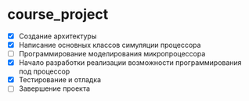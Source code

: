 # course_project
- [X] Создание архитектуры 
- [X] Написание основных классов симуляции процессора 
- [ ] Программирование моделирования микропроцессора 
- [X] Начало разработки реализации возможности программирования под процессор 
- [X] Тестирование и отладка 
- [ ] Завершение проекта 
